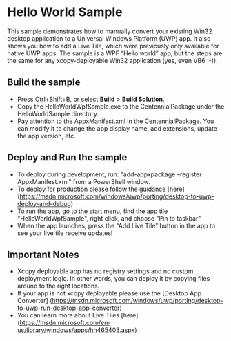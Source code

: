 ﻿# Hello World Sample

This sample demonstrates how to manually convert your existing Win32 desktop application to a Universal Windows Platform (UWP) app. It also shows you how to add a Live Tile, which were previously only available for native UWP apps. 
The sample is a WPF “Hello world” app, but the steps are the same for any xcopy-deployable Win32 application (yes, even VB6 :-)).

Build the sample
----------------
- Press Ctrl+Shift+B, or select **Build** \> **Build Solution**.
- Copy the HelloWorldWpfSample.exe to the CentennialPackage under the HelloWorldSample directory.
- Pay attention to the AppxManifest.xml in the CentennialPackage. You can modify it to change the app display name, add extensions, update the app version, etc.
 
Deploy and Run the sample
-------------------------

 - To deploy during development, run: "add-appxpackage –register AppxManifest.xml" from a PowerShell window.
 - To deploy for production please follow the guidance [here] (https://msdn.microsoft.com/windows/uwp/porting/desktop-to-uwp-deploy-and-debug)
 - To run the app, go to the start menu, find the app tile "HelloWorldWpfSample", right click, and choose "Pin to taskbar"
 - When the app launches, press the “Add Live Tile” button in the app to see your live tile receive  updates! 
 
Important Notes
---------------

- Xcopy deployable app has no registry settings and no custom deployment logic. In other words, you can deploy it by copying files around to the right locations. 
- If your app is not xcopy deployable please use the [Desktop App Converter] (https://msdn.microsoft.com/windows/uwp/porting/desktop-to-uwp-run-desktop-app-converter)
- You can learn more about Live Tiles [here] (https://msdn.microsoft.com/en-us/library/windows/apps/hh465403.aspx)
